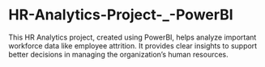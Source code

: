 # HR-Analytics-Project-_-PowerBI
This HR Analytics project, created using PowerBI, helps analyze important workforce data like employee attrition. It provides clear insights to support better decisions in managing the organization’s human resources.
